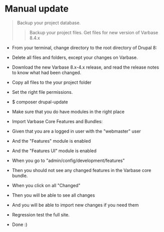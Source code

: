 # Manual update

> Backup your project database.
> > Backup your project files.
> > Get files for new version of Varbase 8.4.x





* From your terminal, change directory to the root directory of Drupal 8:

* Delete all files and folders, except your changes on Varbase.

* Download the new Varbase 8.x-4.x release, and read the release notes to know what had been changed.

* Copy all files to the your project folder

* Set the right file permissions.



* $ composer drupal-update

* Make sure that you do have modules in the right place

* Import Varbase Core Features and Bundles:

* Given that you are a logged in user with the "webmaster" user

*    And the "Features" module is enabled

*    And the "Features UI" module is enabled

*  When you go to "admin/config/development/features"

*   Then you should not see any changed features in the Varbase core bundle.

*  When you click on all "Changed"

*   Then you will be able to see all changes

*    And you will be able to import new changes if you need them

* Regression test the full site.

* Done :\)



